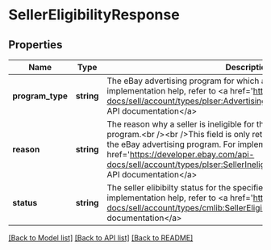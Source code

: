 # SellerEligibilityResponse

## Properties
Name | Type | Description | Notes
------------ | ------------- | ------------- | -------------
**program_type** | **string** | The eBay advertising program for which a seller may be eligible. For implementation help, refer to &lt;a href&#x3D;&#x27;https://developer.ebay.com/api-docs/sell/account/types/plser:AdvertisingProgramEnum&#x27;&gt;eBay API documentation&lt;/a&gt; | [optional] 
**reason** | **string** | The reason why a seller is ineligible for the specified eBay advertising program.&lt;br /&gt;&lt;br /&gt;This field is only returned if the seller is ineligible for the eBay advertising program. For implementation help, refer to &lt;a href&#x3D;&#x27;https://developer.ebay.com/api-docs/sell/account/types/plser:SellerIneligibleReasonEnum&#x27;&gt;eBay API documentation&lt;/a&gt; | [optional] 
**status** | **string** | The seller elibibilty status for the specified eBay advertising program. For implementation help, refer to &lt;a href&#x3D;&#x27;https://developer.ebay.com/api-docs/sell/account/types/cmlib:SellerEligibilityEnum&#x27;&gt;eBay API documentation&lt;/a&gt; | [optional] 

[[Back to Model list]](../../README.md#documentation-for-models) [[Back to API list]](../../README.md#documentation-for-api-endpoints) [[Back to README]](../../README.md)

